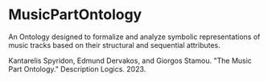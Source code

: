 # MusicPartOntology

An Ontology designed to formalize and analyze symbolic representations of music tracks based on their structural and sequential attributes.

Kantarelis Spyridon, Edmund Dervakos, and Giorgos Stamou. "The Music Part Ontology." Description Logics. 2023.
